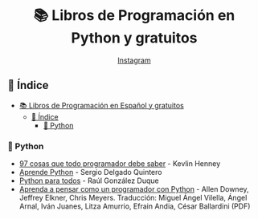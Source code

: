 <div align="center">

# 📚 Libros de Programación en Python y gratuitos

[Instagram](https://www.instagram.com/dannyvyd/)

</div>

## 📖 Índice

- [📚 Libros de Programación en Español y gratuitos](#-libros-de-programación-en-python-y-gratuitos)
  - [📖 Índice](#-índice)
    - [🐍 Python](#-python)

### 🐍 Python

- [97 cosas que todo programador debe saber](https://97cosas.com/programador/) - Kevlin Henney
- [Aprende Python](https://aprendepython.es/_downloads/907b5202c1466977a8d6bd3a2641453f/aprendepython.pdf) - Sergio Delgado Quintero
- [Python para todos](https://launchpadlibrarian.net/18980633/Python%20para%20todos.pdf) - Raúl González Duque
- [Aprenda a pensar como un programador con Python](https://argentinaenpython.com/quiero-aprender-python/aprenda-a-pensar-como-un-programador-con-python.pdf) - Allen Downey, Jeffrey Elkner, Chris Meyers. Traducción: Miguel Ángel Vilella, Ángel Arnal, Iván Juanes, Litza Amurrio, Efrain Andia, César Ballardini (PDF)

